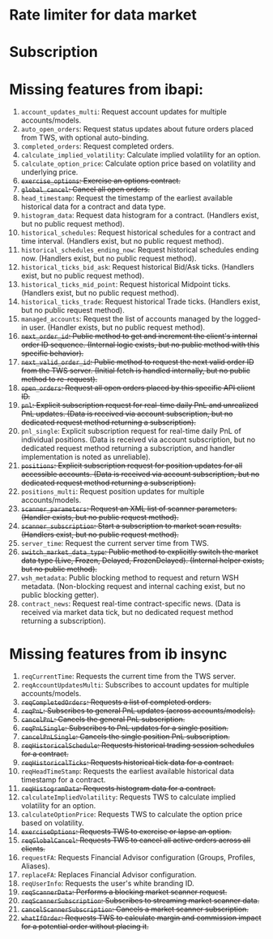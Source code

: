 # Rate limiter for data market
# Subscription
# Missing features from ibapi:
1.  `account_updates_multi`: Request account updates for multiple accounts/models.
2.  `auto_open_orders`: Request status updates about future orders placed from TWS, with optional auto-binding.
3.  `completed_orders`: Request completed orders.
4.  `calculate_implied_volatility`: Calculate implied volatility for an option.
5.  `calculate_option_price`: Calculate option price based on volatility and underlying price.
6.  ~~`exercise_options`: Exercise an options contract.~~
7.  ~~`global_cancel`: Cancel all open orders.~~
8.  `head_timestamp`: Request the timestamp of the earliest available historical data for a contract and data type.
9.  `histogram_data`: Request data histogram for a contract. (Handlers exist, but no public request method).
10. `historical_schedules`: Request historical schedules for a contract and time interval. (Handlers exist, but no public request
method).
11. `historical_schedules_ending_now`: Request historical schedules ending now. (Handlers exist, but no public request method).
12. `historical_ticks_bid_ask`: Request historical Bid/Ask ticks. (Handlers exist, but no public request method).
13. `historical_ticks_mid_point`: Request historical Midpoint ticks. (Handlers exist, but no public request method).
14. `historical_ticks_trade`: Request historical Trade ticks. (Handlers exist, but no public request method).
15. `managed_accounts`: Request the list of accounts managed by the logged-in user. (Handler exists, but no public request method).
16. ~~`next_order_id`: Public method to get and increment the client's internal order ID sequence. (Internal logic exists, but no
public method with this specific behavior).~~
17. ~~`next_valid_order_id`: Public method to request the next valid order ID from the TWS server. (Initial fetch is handled
internally, but no public method to re-request).~~
18. ~~`open_orders`: Request all open orders placed by this specific API client ID.~~
19. ~~`pnl`: Explicit subscription request for real-time daily PnL and unrealized PnL updates. (Data is received via account
subscription, but no dedicated request method returning a subscription).~~
20. `pnl_single`: Explicit subscription request for real-time daily PnL of individual positions. (Data is received via account
subscription, but no dedicated request method returning a subscription, and handler implementation is noted as unreliable).
21. ~~`positions`: Explicit subscription request for position updates for all accessible accounts. (Data is received via account
subscription, but no dedicated request method returning a subscription).~~
22. `positions_multi`: Request position updates for multiple accounts/models.
23. ~~`scanner_parameters`: Request an XML list of scanner parameters. (Handler exists, but no public request method).~~
24. ~~`scanner_subscription`: Start a subscription to market scan results. (Handlers exist, but no public request method).~~
25. `server_time`: Request the current server time from TWS.
26. ~~`switch_market_data_type`: Public method to explicitly switch the market data type (Live, Frozen, Delayed, FrozenDelayed).
(Internal helper exists, but no public method).~~
27. `wsh_metadata`: Public blocking method to request and return WSH metadata. (Non-blocking request and internal caching exist, but
no public blocking getter).
28. `contract_news`: Request real-time contract-specific news. (Data is received via market data tick, but no dedicated request
method returning a subscription).

# Missing features from ib insync
1.  `reqCurrentTime`: Requests the current time from the TWS server.
2.  `reqAccountUpdatesMulti`: Subscribes to account updates for multiple accounts/models.
3.  ~~`reqCompletedOrders`: Requests a list of completed orders.~~
4.  ~~`reqPnL`: Subscribes to general PnL updates (across accounts/models).~~
5.  ~~`cancelPnL`: Cancels the general PnL subscription.~~
6.  ~~`reqPnLSingle`: Subscribes to PnL updates for a single position.~~
7.  ~~`cancelPnLSingle`: Cancels the single position PnL subscription.~~
8.  ~~`reqHistoricalSchedule`: Requests historical trading session schedules for a contract.~~
9.  ~~`reqHistoricalTicks`: Requests historical tick data for a contract.~~
10. `reqHeadTimeStamp`: Requests the earliest available historical data timestamp for a contract.
11. ~~`reqHistogramData`: Requests histogram data for a contract.~~
12. `calculateImpliedVolatility`: Requests TWS to calculate implied volatility for an option.
13. `calculateOptionPrice`: Requests TWS to calculate the option price based on volatility.
14. ~~`exerciseOptions`: Requests TWS to exercise or lapse an option.~~
15. ~~`reqGlobalCancel`: Requests TWS to cancel all active orders across all clients.~~
16. `requestFA`: Requests Financial Advisor configuration (Groups, Profiles, Aliases).
17. `replaceFA`: Replaces Financial Advisor configuration.
18. `reqUserInfo`: Requests the user's white branding ID.
19. ~~`reqScannerData`: Performs a blocking market scanner request.~~
20. ~~`reqScannerSubscription`: Subscribes to streaming market scanner data.~~
21. ~~`cancelScannerSubscription`: Cancels a market scanner subscription.~~
22. ~~`whatIfOrder`: Requests TWS to calculate margin and commission impact for a potential order without placing it.~~
